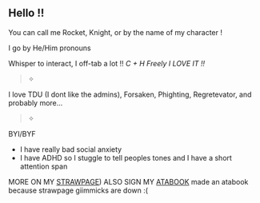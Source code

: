 ## Hello !!
You can call me Rocket, Knight, or by the name of my character !

I go by He/Him pronouns

Whisper to interact, I off-tab a lot !!
*C + H Freely I LOVE IT !!*

>✧

I love TDU (I dont like the admins), Forsaken, Phighting, Regretevator, and probably more...


>✧

BYI/BYF
- I have really bad social anxiety
- I have ADHD so I stuggle to tell peoples tones and I have a short attention span

MORE ON MY [STRAWPAGE](https://sirknightslight.straw.page)) ALSO SIGN MY [ATABOOK](https://knightlight.atabook.org/) 
made an atabook because strawpage giimmicks are down :(

